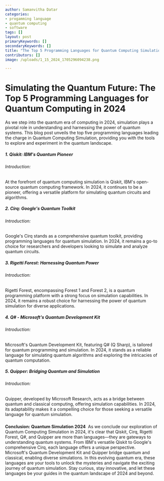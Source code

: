 ```yaml
---
author: Samanvitha Datar
categories: 
- progamming language
- quantum computing
- software
tags: []
layout: post
primaryKeywords: []
secondaryKeywords: []
title: "The Top 5 Programming Languages for Quantum Computing Simulation in 2024"
contributors: []
image: /uploads/1_15_2024_1705296094238.png

---
```

  # Simulating the Quantum Future: The Top 5 Programming Languages for Quantum Computing in 2024
As we step into the quantum era of computing in 2024, simulation plays a pivotal role in understanding and harnessing the power of quantum systems. This blog post unveils the top five programming languages leading the charge in Quantum Computing Simulation, providing you with the tools to explore and experiment in the quantum landscape.
##### 1. Qiskit: IBM's Quantum Pioneer
###### Introduction:
At the forefront of quantum computing simulation is Qiskit, IBM's open-source quantum computing framework. In 2024, it continues to be a pioneer, offering a versatile platform for simulating quantum circuits and algorithms.
##### 2. Cirq: Google's Quantum Toolkit
###### Introduction:
Google's Cirq stands as a comprehensive quantum toolkit, providing programming languages for quantum simulation. In 2024, it remains a go-to choice for researchers and developers looking to simulate and analyze quantum circuits.
##### 3. Rigetti Forest: Harnessing Quantum Power
###### Introduction:
Rigetti Forest, encompassing Forest 1 and Forest 2, is a quantum programming platform with a strong focus on simulation capabilities. In 2024, it remains a robust choice for harnessing the power of quantum simulation for diverse applications.
##### 4. Q# - Microsoft's Quantum Development Kit
###### Introduction:
Microsoft's Quantum Development Kit, featuring Q# (Q Sharp), is tailored for quantum programming and simulation. In 2024, it stands as a reliable language for simulating quantum algorithms and exploring the intricacies of quantum computation.
##### 5. Quipper: Bridging Quantum and Simulation
###### Introduction:
Quipper, developed by Microsoft Research, acts as a bridge between quantum and classical computing, offering simulation capabilities. In 2024, its adaptability makes it a compelling choice for those seeking a versatile language for quantum simulation.
### 
**Conclusion: Quantum Simulation 2024** 
As we conclude our exploration of Quantum Computing Simulation in 2024, it's clear that Qiskit, Cirq, Rigetti Forest, Q#, and Quipper are more than languages—they are gateways to understanding quantum systems. From IBM's versatile Qiskit to Google's comprehensive Cirq, each language offers a unique perspective. Microsoft's Quantum Development Kit and Quipper bridge quantum and classical, enabling diverse simulations. In this evolving quantum era, these languages are your tools to unlock the mysteries and navigate the exciting journey of quantum simulation. Stay curious, stay innovative, and let these languages be your guides in the quantum landscape of 2024 and beyond. 

